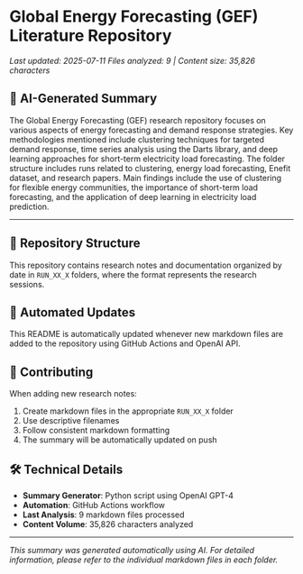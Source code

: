 # Global Energy Forecasting (GEF) Literature Repository

*Last updated: 2025-07-11*
*Files analyzed: 9 | Content size: 35,826 characters*

## 🤖 AI-Generated Summary

The Global Energy Forecasting (GEF) research repository focuses on various aspects of energy forecasting and demand response strategies. Key methodologies mentioned include clustering techniques for targeted demand response, time series analysis using the Darts library, and deep learning approaches for short-term electricity load forecasting. The folder structure includes runs related to clustering, energy load forecasting, Enefit dataset, and research papers. Main findings include the use of clustering for flexible energy communities, the importance of short-term load forecasting, and the application of deep learning in electricity load prediction.

---

## 📁 Repository Structure

This repository contains research notes and documentation organized by date in `RUN_XX_X` folders, where the format represents the research sessions.

## 🔄 Automated Updates

This README is automatically updated whenever new markdown files are added to the repository using GitHub Actions and OpenAI API.

## 📝 Contributing

When adding new research notes:
1. Create markdown files in the appropriate `RUN_XX_X` folder
2. Use descriptive filenames
3. Follow consistent markdown formatting
4. The summary will be automatically updated on push

## 🛠️ Technical Details

- **Summary Generator**: Python script using OpenAI GPT-4
- **Automation**: GitHub Actions workflow
- **Last Analysis**: 9 markdown files processed
- **Content Volume**: 35,826 characters analyzed

---
*This summary was generated automatically using AI. For detailed information, please refer to the individual markdown files in each folder.*